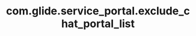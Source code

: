 ---
layout: page
title: com.glide.service_portal.exclude_chat_portal_list
description: ""
value: "26f2fffb77322300454792718a1061e5,fe5506d03b0203008ed00d8044efc45d"
---